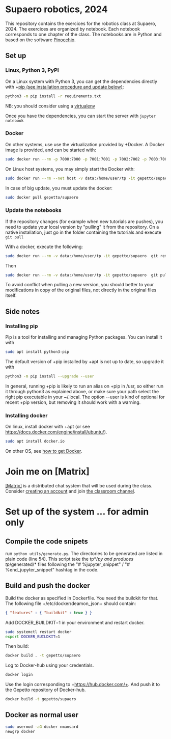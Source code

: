 # Supaero robotics, 2024

This repository contains the exercices for the robotics class at Supaero, 2024.
The exercices are organized by notebook. Each notebook corresponds to one chapter of the class.
The notebooks are in Python and based on the software [Pinocchio](https://github.com/stack-of-tasks/pinocchio).

## Set up

### Linux, Python 3, PyPI

On a Linux system with Python 3, you can get the dependencies directly with +[pip (see installation procedure and update below)](#installing-pip):
```bash
python3 -m pip install -r requirements.txt
```


NB: you should consider using a [virtualenv](https://docs.python.org/3/library/venv.html)

Once you have the dependencies, you can start the server with `jupyter notebook`

### Docker

On other systems, use use the virtualization provided by +Docker. A Docker image is provided, and can be started with:

```bash
sudo docker run --rm -p 7000:7000 -p 7001:7001 -p 7002:7002 -p 7003:7003 -p 7004:7004 -p 8888:8888 -v data:/home/user/tp -it gepetto/supaero
```

On Linux host systems, you may simply start the Docker with:

```bash
sudo docker run --rm --net host -v data:/home/user/tp -it gepetto/supaero
```

In case of big update, you must update the docker:
```bash
sudo docker pull gepetto/supaero
```

### Update the notebooks

If the repository changes (for example when new tutorials are pushes), you need to update your local
version by "pulling" it from the repository.
On a native installation, just go in the folder containing the tutorials and execute ```git pull```

With a docker, execute the following:
```bash
sudo docker run --rm -v data:/home/user/tp -it gepetto/supaero  git remote set-url origin https://github.com/gepetto/supaero2024
```
Then
```bash
sudo docker run --rm -v data:/home/user/tp -it gepetto/supaero  git pull --rebase origin main
```

To avoid conflict when pulling a new version, you should better to your modifications in copy of the original files,
not directly in the original files itself.

## Side notes

### Installing pip

Pip is a tool for installing and managing Python packages. You can install it with

```bash
sudo apt install python3-pip
```

The default version of +pip installed by +apt is not up to date, so upgrade it with
```bash
python3 -m pip install --upgrade --user
```

In general, running +pip is likely to run an alias on +pip in /usr, so either run it through python3 as explained above, or make sure your path select the right pip executable in your ~/.local. The option --user is kind of optional for recent +pip version, but removing it should work with a warning.

### Installing docker

On linux, install docker with +apt (or see https://docs.docker.com/engine/install/ubuntu/).

```bash
sudo apt install docker.io
```
On other OS, see [how to get Docker](https://docs.docker.com/get-docker/).


# Join me on \[Matrix\]

[\[Matrix\]](https://matrix.org/) is a distributed chat system that will be used during the class. Consider [creating an account](https://app.element.io/#/register) and join [the classroom channel](https://matrix.to/#/#supaero-robotics-2024:laas.fr).


# Set up of the system ... for admin only

## Compile the code snipets

run ```python utils/generate.py```. The directories to be generated are listed in plain code (line 54).
This script take the tp*/*py and produces tp*/generated/* files following the "# %jupyter_snippet" /
"# %end_jupyter_snippet"  hashtag in the code.

## Build and push the docker

Build the docker as specified in Dockerfile. You need the buildkit for that. The following file +/etc/docker/deamon_json+ should contain:
```json
{ "features" : { "buildkit" : true } }
```
Add DOCKER_BUILDKIT=1 in your environment and restart docker.
```bash
sudo systemctl restart docker
export DOCKER_BUILDKIT=1
```
Then build:
```bash
docker build . -t gepetto/supaero
```
Log to Docker-hub using your credentials.
```bash
docker login
```
Use the login corresponding to +https://hub.docker.com/+.
And push it to the Gepetto repository of Docker-hub.
```bash
docker build -t gepetto/supaero
```

## Docker as normal user

```bash
sudo usermod -aG docker nmansard
newgrp docker
```
